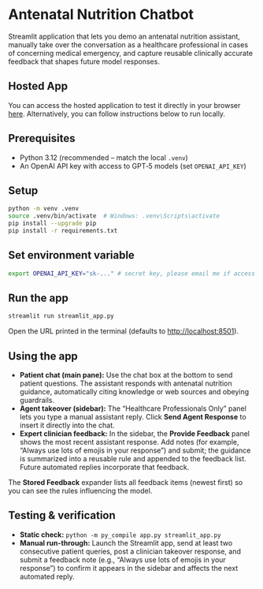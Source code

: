 # Antenatal Nutrition Chatbot

Streamlit application that lets you demo an antenatal nutrition assistant, manually take over the conversation as a healthcare professional in cases of concerning medical emergency, and capture reusable clinically accurate feedback that shapes future model responses.

## Hosted App

You can access the hosted application to test it directly in your browser [here](https://antenatal-nutrition-chatbot.streamlit.app/).
Alternatively, you can follow instructions below to run locally.

## Prerequisites

- Python 3.12 (recommended – match the local `.venv`)
- An OpenAI API key with access to GPT‑5 models (set `OPENAI_API_KEY`)

## Setup

```bash
python -m venv .venv
source .venv/bin/activate  # Windows: .venv\Scripts\activate
pip install --upgrade pip
pip install -r requirements.txt
```

## Set environment variable
```bash
export OPENAI_API_KEY="sk-..." # secret key, please email me if access needed
```

## Run the app

```bash
streamlit run streamlit_app.py
```

Open the URL printed in the terminal (defaults to <http://localhost:8501>).

## Using the app

- **Patient chat (main pane):** Use the chat box at the bottom to send patient questions. The assistant responds with antenatal nutrition guidance, automatically citing knowledge or web sources and obeying guardrails.
- **Agent takeover (sidebar):** The “Healthcare Professionals Only” panel lets you type a manual assistant reply. Click **Send Agent Response** to insert it directly into the chat.
- **Expert clinician feedback:** In the sidebar, the **Provide Feedback** panel shows the most recent assistant response. Add notes (for example, “Always use lots of emojis in your response”) and submit; the guidance is summarized into a reusable rule and appended to the feedback list. Future automated replies incorporate that feedback.

The **Stored Feedback** expander lists all feedback items (newest first) so you can see the rules influencing the model.

## Testing & verification

- **Static check:** `python -m py_compile app.py streamlit_app.py`
- **Manual run-through:** Launch the Streamlit app, send at least two consecutive patient queries, post a clinician takeover response, and submit a feedback note (e.g., “Always use lots of emojis in your response”) to confirm it appears in the sidebar and affects the next automated reply.


